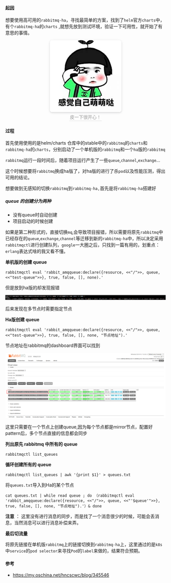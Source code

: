 #### 起因

想要使用高可用的`rabbitmq-ha`，寻找最简单的方案，找到了`helm`官方`charts`中，有个`rabbitmq-ha`的`charts` ,就想先放到测试环境，验证一下可用性，就开始了有意思的事情。

<center>
    <img style="border-radius: 0.5125em;
    box-shadow: 0 2px 4px 0 rgba(34,36,38,.12),0 2px 10px 0 rgba(34,36,38,.08);"
    src="../images/xx.jpg">
    <br>
    <div style="color:orange; border-bottom: 1px solid #d9d9d9;
    display: inline-block;
    color: #999;
    padding: 2px;">皮一下很开心！</div>
</center>

#### 过程

首先使用使用的是helm/charts 仓库中的stable中的`rabbitmq`的`charts`和`rabbitmq-ha`的`charts`，分别启动了一个单机版的`rabbitmq`和一个`ha`版的`rabbitmq`

`rabbitmq`运行一段时间后，随着项目运行产生了一些`queue`,`channel`,`exchange`...

这个时候想要将`rabbitmq`换成ha版了，对ha版的进行了杀`pod`以及性能压测，得出可用的结论。

想要做到无感知的切换`rabbitmq`到`rabbitmq-ha,`首先是将`rabbitmq-ha`搭建好

##### queue 的创建分为两种

- 没有queue时自动创建
- 项目启动的时候创建

如果是第二种形式的，直接切换`mq`,会导致项目报错，所以需要将原先`rabbitmq`中已经存在的`queue`,`exchange`,`channel`等迁移到新的`rabbitmq-ha`中，所以决定采用`rabbitmqctl`进行创建队列，`google`一大圈之后，只找到一篇有用的，划重点：`erlang`表达式啥的我又看不懂。

**单机版的创建 queue**

```shell
rabbitmqctl eval 'rabbit_amqqueue:declare({resource, <<"/">>, queue, <<"test-queue">>}, true, false, [], none).'
```

但是放到ha版的却发现报错

![1555466393184](../images/1555466393184.png)

后来发现在多节点时需要指定节点

**Ha版创建 queue**

```shell
rabbitmqctl eval 'rabbit_amqqueue:declare({resource, <<"/">>, queue, <<"test-queue">>}, true, false, [], none, "节点地址").'
```

节点地址在rabbitmq的dashboard界面可以找到

![1555466784885](../images/1555466784885.png)

这里只需要在一个节点上创建queue,因为每个节点都是mirror节点，配置好pattern后，多个节点直接的信息都会同步

**列出原先 rabbitmq 中所有的 queue**

```shell
rabbitmqctl list_queues
```

**循环创建所有的 queue**

```shell
rabbitmqctl list_queues | awk '{print $1}' > queues.txt
```

将`queues.txt`导入到Ha的某个节点

```shell
cat queues.txt | while read queue ; do （rabbitmqctl eval 'rabbit_amqqueue:declare({resource, <<"/">>, queue, <<"'$queue'">>}, true, false, [], none, "节点地址").'）& done
```

**注意** ： 这里没有进行消息的同步，而是找了一个消息很少的时候，可能会丢消息，当然消息可以进行消息补偿来弄。

**最后切流量**

将原先链接在单机版`rabbitmq`上的链接切换到`rabbitmq-ha`上，这里通过的是`k8s`中`service`的`pod selector`来寻找`Pod`的`label`来做的，结果符合预期。

#### 参考

- <https://my.oschina.net/hncscwc/blog/345546>